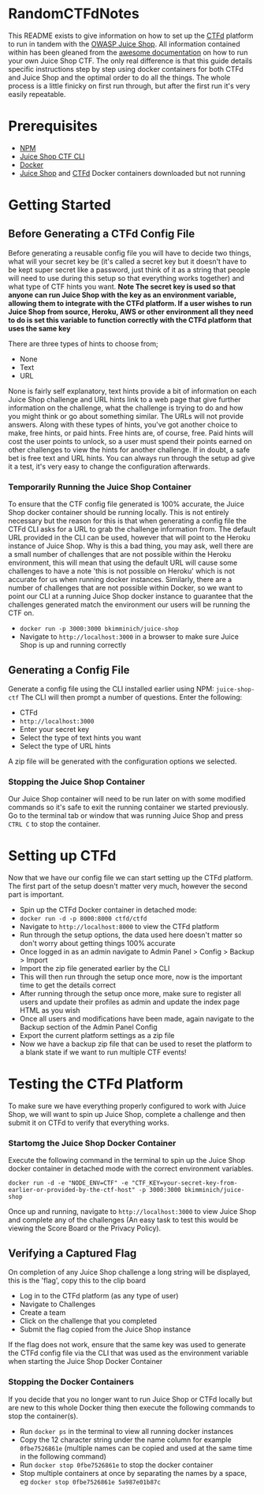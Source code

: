 # RandomCTFdNotes

This README exists to give information on how to set up the [CTFd](https://ctfd.io/) platform to run in tandem with the [OWASP Juice Shop](https://owasp.org/www-project-juice-shop/). All information contained within has been gleaned from the [awesome documentation](https://bkimminich.gitbooks.io/pwning-owasp-juice-shop/content/part1/ctf.html) on how to run your own Juice Shop CTF. The only real difference is that this guide details specific instructions step by step using docker containers for both CTFd and Juice Shop and the optimal order to do all the things.
The whole process is a little finicky on first run through, but after the first run it's very easily repeatable.


# Prerequisites
- [NPM](https://www.npmjs.com/get-npm)
- [Juice Shop CTF CLI](https://www.npmjs.com/package/juice-shop-ctf-cli)
- [Docker](https://docs.docker.com/get-docker/)
- [Juice Shop](https://hub.docker.com/r/bkimminich/juice-shop) and [CTFd](https://hub.docker.com/r/ctfd/ctfd) Docker containers downloaded but not running

# Getting Started
## Before Generating a CTFd Config File
Before generating a reusable config file you will have to decide two things, what will your secret key be (it's called a secret key but it doesn't have to be kept super secret like a password, just think of it as a string that people will need to use during this setup so that everything works together) and what type of CTF hints you want.
**Note The secret key is used so that anyone can run Juice Shop with the key as an environment variable, allowing them to integrate with the CTFd platform. If a user wishes to run Juice Shop from source, Heroku, AWS or other environment all they need to do is set this variable to function correctly with the CTFd platform that uses the same key**

There are three types of hints to choose from;
- None
- Text
- URL

None is fairly self explanatory, text hints provide a bit of information on each Juice Shop challenge and URL hints link to a web page that give further information on the challenge, what the challenge is trying to do and how you might think or go about something similar. The URLs will not provide answers.
Along with these types of hints, you've got another choice to make, free hints, or paid hints. Free hints are, of course, free. Paid hints will cost the user points to unlock, so a user must spend their points earned on other challenges to view the hints for another challenge.
If in doubt, a safe bet is free text and URL hints. You can always run through the setup ad give it a test, it's very easy to change the configuration afterwards.

### Temporarily Running the Juice Shop Container
To ensure that the CTF config file generated is 100% accurate, the Juice Shop docker container should be running locally. This is not entirely necessary but the reason for this is that when generating a config file the CTFd CLI asks for a URL to grab the challenge information from. The default URL provided in the CLI can be used, however that will point to the Heroku instance of Juice Shop. Why is this a bad thing, you may ask, well there are a small number of challenges that are not possible within the Heroku environment, this will mean that using the default URL will cause some challenges to have a note 'this is not possible on Heroku' which is not accurate for us when running docker instances. Similarly, there are a number of challenges that are not possible within Docker, so we want to point our CLI at a running Juice Shop docker instance to guarantee that the challenges generated match the environment our users will be running the CTF on.

- `docker run -p 3000:3000 bkimminich/juice-shop`
- Navigate to `http://localhost:3000` in a browser to make sure Juice Shop is up and running correctly

## Generating a Config File
Generate a config file using the CLI installed earlier using NPM:
`juice-shop-ctf`
The CLI will then prompt a number of questions. Enter the following:
- CTFd
- `http://localhost:3000`
- Enter your secret key
- Select the type of text hints you want
- Select the type of URL hints

A zip file will be generated with the configuration options we selected.

### Stopping the Juice Shop Container
Our Juice Shop container will need to be run later on with some modified commands so it's safe to exit the running container we started previously.
Go to the terminal tab or window that was running Juice Shop and press `CTRL C` to stop the container.

# Setting up CTFd
Now that we have our config file we can start setting up the CTFd platform. The first part of the setup doesn't matter very much, however the second part is important.

- Spin up the CTFd Docker container in detached mode:
- `docker run -d -p 8000:8000 ctfd/ctfd`
- Navigate to `http://localhost:8000` to view the CTFd platform
- Run through the setup options, the data used here doesn't matter so don't worry about getting things 100% accurate
- Once logged in as an admin navigate to Admin Panel > Config > Backup > Import
- Import the zip file generated earlier by the CLI
- This will then run through the setup once more, now is the important time to get the details correct
- After running through the setup once more, make sure to register all users and update their profiles as admin and update the index page HTML as you wish
- Once all users and modifications have been made, again navigate to the Backup section of the Admin Panel Config
- Export the current platform settings as a zip file
- Now we have a backup zip file that can be used to reset the platform to a blank state if we want to run multiple CTF events!

# Testing the CTFd Platform
To make sure we have everything properly configured to work with Juice Shop, we will want to spin up Juice Shop, complete a challenge and then submit it on CTFd to verify that everything works.

### Startomg the Juice Shop Docker Container
Execute the following command in the terminal to spin up the Juice Shop docker container in detached mode with the correct environment variables.

`docker run -d -e "NODE_ENV=CTF" -e "CTF_KEY=your-secret-key-from-earlier-or-provided-by-the-ctf-host" -p 3000:3000 bkimminich/juice-shop`

Once up and running, navigate to `http://localhost:3000` to view Juice Shop and complete any of the challenges (An easy task to test this would be viewing the Score Board or the Privacy Policy).

## Verifying a Captured Flag
On completion of any Juice Shop challenge a long string will be displayed, this is the 'flag', copy this to the clip board
- Log in to the CTFd platform (as any type of user)
- Navigate to Challenges
- Create a team
- Click on the challenge that you completed
- Submit the flag copied from the Juice Shop instance

If the flag does not work, ensure that the same key was used to generate the CTFd config file via the CLI that was used as the environment variable when starting the Juice Shop Docker Container

### Stopping the Docker Containers
If you decide that you no longer want to run Juice Shop or CTFd locally but are new to this whole Docker thing then execute the following commands to stop the container(s).

- Run `docker ps` in the terminal to view all running docker instances
- Copy the 12 character string under the name column for example `0fbe7526861e` (multiple names can be copied and used at the same time in the following command)
- Run `docker stop 0fbe7526861e` to stop the docker container
- Stop multiple containers at once by separating the names by a space, eg `docker stop 0fbe7526861e 5a987e01b87c`
